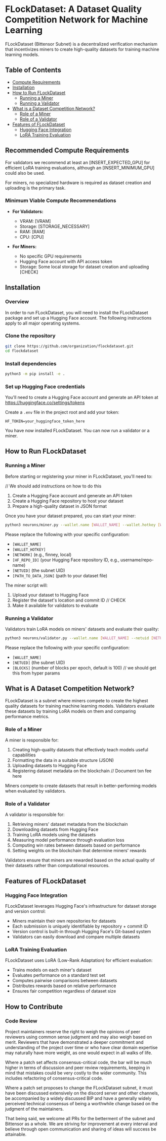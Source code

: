 # FLockDataset: A Dataset Quality Competition Network for Machine Learning

FLockDataset (Bittensor Subnet) is a decentralized verification mechanism that incentivizes 
miners to create high-quality datasets for training machine learning models.


## Table of Contents
- [Compute Requirements](#compute-requirements)
- [Installation](#installation)
- [How to Run FLockDataset](#how-to-run-flockdataset)
  - [Running a Miner](#running-a-miner)
  - [Running a Validator](#running-a-validator)
- [What is a Dataset Competition Network?](#what-is-a-dataset-competition-network)
  - [Role of a Miner](#role-of-a-miner)
  - [Role of a Validator](#role-of-a-validator)
- [Features of FLockDataset](#features-of-flockdataset)
  - [Hugging Face Integration](#hugging-face-integration)
  - [LoRA Training Evaluation](#lora-training-evaluation)

## Recommended Compute Requirements

For validators we recommend at least an [INSERT_EXPECTED_GPU] for efficient LoRA training evaluations, 
although an [INSERT_MINIMUM_GPU] could also be used. 

For miners, no specialized hardware is required as dataset creation and uploading is the primary task.

### Minimum Viable Compute Recommendations
- **For Validators:**
  - VRAM: [VRAM]
  - Storage: [STORAGE_NECESSARY]
  - RAM: [RAM]
  - CPU: [CPU]

- **For Miners:**
  - No specific GPU requirements
  - Hugging Face account with API access token
  - Storage: Some local storage for dataset creation and uploading [CHECK]

## Installation

### Overview
In order to run FLockDataset, you will need to install the FLockDataset package and set up a Hugging Face account. 
The following instructions apply to all major operating systems.

### Clone the repository
```bash
git clone https://github.com/organization/flockdataset.git
cd flockdataset
```

### Install dependencies
```bash
python3 -m pip install -e .
```

### Set up Hugging Face credentials
You'll need to create a Hugging Face account and generate an API token at https://huggingface.co/settings/tokens

Create a `.env` file in the project root and add your token:

```
HF_TOKEN=your_huggingface_token_here
```

You have now installed FLockDataset. You can now run a validator or a miner.

## How to Run FLockDataset

### Running a Miner

Before starting or registering your miner in FLockDataset, you'll need to:

// We should add instructions on how to do this 

1. Create a Hugging Face account and generate an API token
2. Create a Hugging Face repository to host your dataset
3. Prepare a high-quality dataset in JSON format

Once you have your dataset prepared, you can start your miner:

```bash
python3 neurons/miner.py --wallet.name [WALLET_NAME] --wallet.hotkey [WALLET_HOTKEY] --subtensor.network [NETWORK] --hf_repo_id [HF_REPO_ID] --netuid [NETUID] --dataset_path [PATH_TO_DATA_JSON] --logging.trace
```

Please replace the following with your specific configuration:
- `[WALLET_NAME]`
- `[WALLET_HOTKEY]`
- `[NETWORK]` (e.g., finney, local)
- `[HF_REPO_ID]` (your Hugging Face repository ID, e.g., username/repo-name)
- `[NETUID]` (the subnet UID)
- `[PATH_TO_DATA_JSON]` (path to your dataset file)

The miner script will:
1. Upload your dataset to Hugging Face
2. Register the dataset's location and commit ID // CHECK
3. Make it available for validators to evaluate

### Running a Validator

Validators train LoRA models on miners' datasets and evaluate their quality:

```bash
python3 neurons/validator.py --wallet.name [WALLET_NAME] --netuid [NETUID] --blocks_per_epoch [BLOCKS] --logging.trace
```

Please replace the following with your specific configuration:
- `[WALLET_NAME]`
- `[NETUID]` (the subnet UID)
- `[BLOCKS]` (number of blocks per epoch, default is 100) // we should get this from hyper params

## What is A Dataset Competition Network?

FLockDataset is a subnet where miners compete to create the highest quality datasets for training machine learning models. 
Validators evaluate these datasets by training LoRA models on them and comparing performance metrics.

### Role of a Miner

A miner is responsible for:
1. Creating high-quality datasets that effectively teach models useful capabilities
2. Formatting the data in a suitable structure (JSON)
3. Uploading datasets to Hugging Face
4. Registering dataset metadata on the blockchain // Document txn fee here 

Miners compete to create datasets that result in better-performing models when evaluated by validators.

### Role of a Validator

A validator is responsible for:
1. Retrieving miners' dataset metadata from the blockchain
2. Downloading datasets from Hugging Face
3. Training LoRA models using the datasets
4. Measuring model performance through evaluation loss
5. Computing win rates between datasets based on performance
6. Setting weights on the blockchain that determine miners' rewards

Validators ensure that miners are rewarded based on the actual quality of their datasets rather than computational resources.

## Features of FLockDataset

### Hugging Face Integration

FLockDataset leverages Hugging Face's infrastructure for dataset storage and version control:
- Miners maintain their own repositories for datasets
- Each submission is uniquely identifiable by repository + commit ID
- Version control is built-in through Hugging Face's Git-based system
- Validators can easily download and compare multiple datasets

### LoRA Training Evaluation

FLockDataset uses LoRA (Low-Rank Adaptation) for efficient evaluation:
- Trains models on each miner's dataset
- Evaluates performance on a standard test set
- Computes pairwise comparisons between datasets
- Distributes rewards based on relative performance
- Ensures fair competition regardless of dataset size

## How to Contribute

### Code Review

Project maintainers reserve the right to weigh the opinions of peer reviewers using common sense judgment and may also weigh based on merit. Reviewers that have demonstrated a deeper commitment and understanding of the project over time or who have clear domain expertise may naturally have more weight, as one would expect in all walks of life.

Where a patch set affects consensus-critical code, the bar will be much higher in terms of discussion and peer review requirements, keeping in mind that mistakes could be very costly to the wider community. This includes refactoring of consensus-critical code.

Where a patch set proposes to change the FLockDataset subnet, it must have been discussed extensively on the discord server and other channels, be accompanied by a widely discussed BIP and have a generally widely perceived technical consensus of being a worthwhile change based on the judgment of the maintainers.

That being said, we welcome all PRs for the betterment of the subnet and Bittensor as a whole. We are striving for improvement at every interval and believe through open communication and sharing of ideas will success be attainable.
